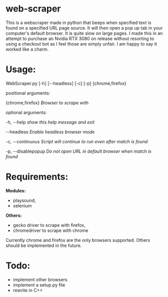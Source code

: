 # web-scraper

This is a webscraper made in python that beeps when specified text is found on a specified URL page source. It will then open a pop up tab in your computer's default browser. It is quite slow on large pages. I made this in an attempt to purchase an Nvidia RTX 3080 on release without resorting to using a checkout bot as I feel those are simply unfair. I am happy to say it worked like a charm.



Usage:
=====

WebScraper.py [-h] [--headless] [-c] [-p] {chrome,firefox}

positional arguments:

  {chrome,firefox}    *Browser to scrape with*
  
optional arguments:

  -h, --help          *show this help message and exit*
  
  --headless          *Enable headless browser mode*
  
  -c, --continuous    *Script will continue to run even after match is found*
  
  -p, --disablepopup  *Do not open URL in default browser when match is found*




Requirements:
=====

**Modules:**
* playsound,
* selenium

**Others:**
* gecko driver to scrape with firefox,
* chromedriver to scrape with chrome

Currently chrome and firefox are the only browsers supported. Others should be implemented in the future.



Todo:
=====
* implement other browsers
* implement a setup.py file
* rewrite in C++
